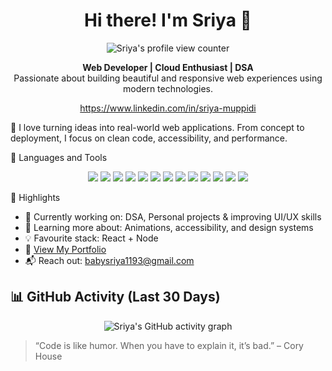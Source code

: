 <h1 align="center">Hi there! I'm Sriya 👋</h1>
<p align="center">
  <img src="https://komarev.com/ghpvc/?username=SriyaCodes&label=Profile%20views&color=0e75b6&style=flat" alt="Sriya's profile view counter"/>
</p>
<p align="center">
  <b>Web Developer | Cloud Enthusiast | DSA </b><br/>
  Passionate about building beautiful and responsive web experiences using modern technologies.
</p>
<p align="center">
  <a href="https://www.linkedin.com/in/sriya-muppidi" target="_blank">https://www.linkedin.com/in/sriya-muppidi</a>
</p>

💬 I love turning ideas into real-world web applications. From concept to deployment, I focus on clean code, accessibility, and performance.

🔧 Languages and Tools

<p align="center">
  <img src="https://img.shields.io/badge/-HTML5-E34F26?style=flat-square&logo=html5&logoColor=white"/>
  <img src="https://img.shields.io/badge/-CSS3-1572B6?style=flat-square&logo=css3&logoColor=white"/>
  <img src="https://img.shields.io/badge/-JavaScript-F7DF1E?style=flat-square&logo=javascript&logoColor=black"/>
  <img src="https://img.shields.io/badge/-React-61DAFB?style=flat-square&logo=react&logoColor=black"/>
  <img src="https://img.shields.io/badge/-Angular-DD0031?style=flat-square&logo=angular&logoColor=white"/>
  <img src="https://img.shields.io/badge/-Node.js-339933?style=flat-square&logo=nodedotjs&logoColor=white"/>
  <img src="https://img.shields.io/badge/-MongoDB-47A248?style=flat-square&logo=mongodb&logoColor=white"/>
  <img src="https://img.shields.io/badge/-Java-007396?style=flat-square&logo=java&logoColor=white"/>
  <img src="https://img.shields.io/badge/-Git-F05032?style=flat-square&logo=git&logoColor=white"/>
  <img src="https://img.shields.io/badge/-GitHub-181717?style=flat-square&logo=github"/>
  <img src="https://img.shields.io/badge/-VS%20Code-007ACC?style=flat-square&logo=visual-studio-code"/>
  <img src="https://img.shields.io/badge/-Jupyter-F37626?style=flat-square&logo=jupyter&logoColor=white"/>
  <img src="https://img.shields.io/badge/-AWS-232F3E?style=flat-square&logo=amazonaws&logoColor=white"/>
</p>

 🌟 Highlights

- 🔭 Currently working on: DSA, Personal projects & improving UI/UX skills  
- 🌱 Learning more about: Animations, accessibility, and design systems  
- 💡 Favourite stack: React + Node   
- 📄 [View My Portfolio](https://sriya-portfolio-orpin.vercel.app/)  
- 📬 Reach out: babysriya1193@gmail.com

## 📊 GitHub Activity (Last 30 Days)

<p align="center">
  <img src="https://github-readme-activity-graph.vercel.app/graph?username=SriyaCodes&theme=react-dark&hide_border=true" alt="Sriya's GitHub activity graph"/>
</p>

> “Code is like humor. When you have to explain it, it’s bad.” – Cory House



